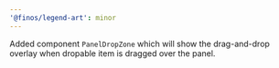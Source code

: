 ```yaml
---
'@finos/legend-art': minor
---
```


Added component `PanelDropZone` which will show the drag-and-drop overlay when dropable item is dragged over the panel.
